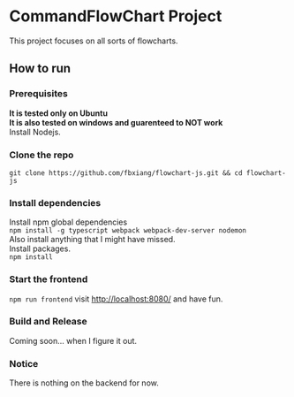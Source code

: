 # CommandFlowChart Project
This project focuses on all sorts of flowcharts.

## How to run
### Prerequisites
**It is tested only on Ubuntu**  
**It is also tested on windows and guarenteed to NOT work**  
Install Nodejs.

### Clone the repo
`git clone https://github.com/fbxiang/flowchart-js.git && cd flowchart-js`

### Install dependencies
Install npm global dependencies  
`npm install -g typescript webpack webpack-dev-server nodemon`  
Also install anything that I might have missed.  
Install packages.  
`npm install`  

### Start the frontend
`npm run frontend`
visit [http://localhost:8080/](http://localhost:8080/) and have fun.

### Build and Release
Coming soon... when I figure it out.

### Notice
There is nothing on the backend for now.

